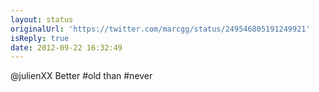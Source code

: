 ```yaml
---
layout: status
originalUrl: 'https://twitter.com/marcgg/status/249546805191249921'
isReply: true
date: 2012-09-22 16:32:49
---
```


@julienXX Better #old than #never

